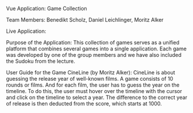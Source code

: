 Vue Application: Game Collection

Team Members: Benedikt Scholz, Daniel Leichlinger, Moritz Alker

Live Application:

Purpose of the Application:
This collection of games serves as a unified platform that combines several games into a single application. 
Each game was developed by one of the group members and we have also included the Sudoku from the lecture.

User Guide for the Game CineLine (by Moritz Alker):
CineLine is about guessing the release year of well-known films. 
A game consists of 10 rounds or films. And for each film, the user has to guess the year on the timeline. 
To do this, the user must hover over the timeline with the cursor and click on the timeline to select a year. 
The difference to the correct year of release is then deducted from the score, which starts at 1000.

